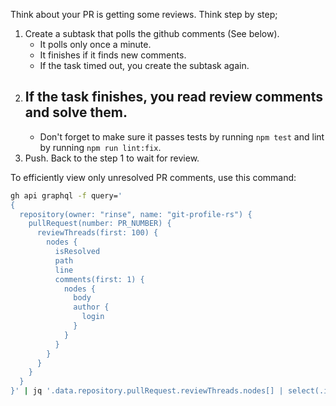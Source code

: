 Think about your PR is getting some reviews. Think step by step;
1. Create a subtask that polls the github comments (See below).
    - It polls only once a minute.
    - It finishes if it finds new comments.
    - If the task timed out, you create the subtask again.
2. If the task finishes, you read review comments and solve them.
    - 
    - Don't forget to make sure it passes tests by running `npm test` and lint by running `npm run lint:fix`.
3. Push. Back to the step 1 to wait for review.

To efficiently view only unresolved PR comments, use this command:

```bash
gh api graphql -f query='
{
  repository(owner: "rinse", name: "git-profile-rs") {
    pullRequest(number: PR_NUMBER) {
      reviewThreads(first: 100) {
        nodes {
          isResolved
          path
          line
          comments(first: 1) {
            nodes {
              body
              author {
                login
              }
            }
          }
        }
      }
    }
  }
}' | jq '.data.repository.pullRequest.reviewThreads.nodes[] | select(.isResolved == false)'
```

